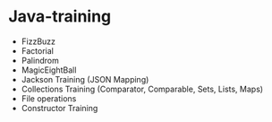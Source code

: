 # Java-training

* FizzBuzz
* Factorial
* Palindrom
* MagicEightBall
* Jackson Training (JSON Mapping)
* Collections Training (Comparator, Comparable, Sets, Lists, Maps)
* File operations
* Constructor Training

